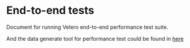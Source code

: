# End-to-end tests

Document for running Velero end-to-end performance test suite.

And the data generate tool for performance test could be found in [here](https://github.com/vmware-tanzu/velero-performance-test)